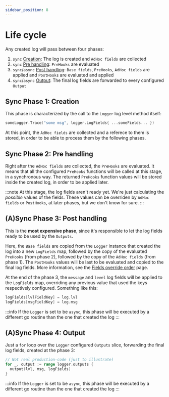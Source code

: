 ```yaml
---
sidebar_position: 8
---
```


# Life cycle

Any created log will pass between four phases:

1. `sync` [Creation](#sync-phase-1-creation): The log is created and `AdHoc fields` are collected
2. `sync` [Pre handling](#sync-phase-2-pre-handling): `PreHooks` are evaluated
3. `sync`/`async` [Post handling](#async-phase-3-post-handling): `Base fields`, `PreHooks`, `AdHoc fields` are applied and `PostHooks` are evaluated and applied
4. `sync`/`async` [Output](#async-phase-4-output): The final log fields are forwarded to every configured `Output`

## Sync Phase 1: Creation

This phase is characterized by the call to the `Logger` log level method itself:

```go
someLogger.Trace("some msg", logger.LogFields{ ...someFields... })
```

At this point, the `AdHoc fields` are collected and a referece to them is stored, in order to be able to process them by the following phases.

## Sync Phase 2: Pre handling

Right after the `AdHoc fields` are collected, the `PreHooks` are evaluated. It means that all the configured `PreHooks` functions will be called at this stage, in a synchronous way. The returned `PreHooks` function values will be stored inside the created log, in order to be applied later.

:::note
At this stage, the log fields aren't ready yet. We're just calculating the _possible_ values of the fields. These values can be overriden by `AdHoc fields` or `PostHooks`, at later phases, but we don't know for sure.
:::

## (A)Sync Phase 3: Post handling

This is the **most expensive phase**, since it's responsible to let the log fields ready to be used by the `Outputs`.

Here, the `Base fields` are copied from the `Logger` instance that created the log into a new `LogFields` map, followed by the copy of the evaluated `PreHooks` (from phase 2), followed by the copy of the `AdHoc fields` (from phase 1). The `PostHooks` values will be last to be evaluated and copied to the final log fields. More information, see the [Fields override order](override_order.md) page.

At the end of the phase 3, the `message` and `level` log fields will be applied to the `LogFields` map, overriding any previous value that used the keys respectively configured. Something like this:

```go
logFields[lvlFieldKey] = log.lvl
logFields[msgFieldKey] = log.msg
```

:::info
If the `Logger` is set to be `async`, this phase will be executed by a different go routine than the one that created the log
:::

## (A)Sync Phase 4: Output

Just a `for` loop over the `Logger` configured `Outputs` slice, forwarding the final log fields, created at the phase 3:

```go
// Not real production-code (just to illustrate)
for _, output := range logger.outputs {
  output(lvl, msg, logFields)
}
```

:::info
If the `Logger` is set to be `async`, this phase will be executed by a different go routine than the one that created the log
:::
